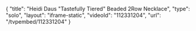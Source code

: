 {
    "title": "Heidi Daus \"Tastefully Tiered\" Beaded 2Row Necklace",
    "type": "solo",
    "layout": "iframe-static",
    "videoId": "112331204",
    "url": "\/tvpembed\/112331204"
}